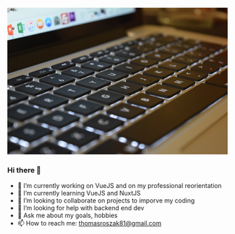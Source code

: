 ![Cover](https://github.com/Thomas-ROSZAK-dry/Thomas-ROSZAK-dry/blob/main/img/cameron-barnes-s8iXv7Z633E-unsplash.jpg)

### Hi there 👋

- 🔭 I’m currently working on VueJS  and on my professional reorientation
- 🌱 I’m currently learning VueJS and NuxtJS
- 👯 I’m looking to collaborate on projects to imporve my coding
- 🤔 I’m looking for help with backend end dev
- 💬 Ask me about my goals, hobbies
- 📫 How to reach me: thomasroszak81@gmail.com    


